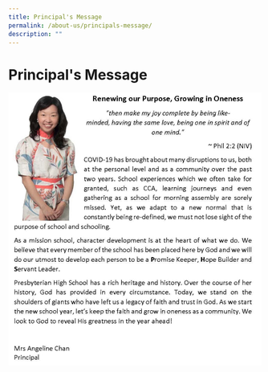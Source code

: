 ```yaml
---
title: Principal's Message
permalink: /about-us/principals-message/
description: ""
---
```

# **Principal's Message**

![](/images/Principals%20Message%202022-new%202.jpg)